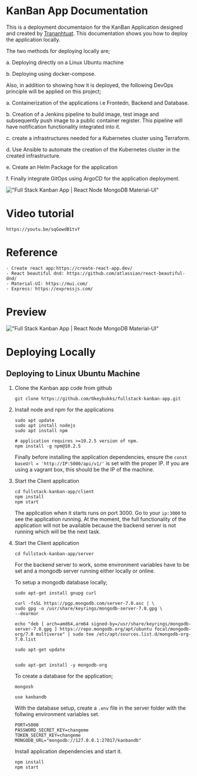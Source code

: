 # KanBan App Documentation

This is a deployment documentaion for the KanBan Application designed and created by [Trananhtuat](https://github.com/trananhtuat). This documentation shows you how to deploy the application locally. 

The two methods for deploying locally are;

a. Deploying directly on a Linux Ubuntu machine

b. Deploying using docker-compose.

Also, in addition to showing how it is deployed, the following DevOps principle will be applied on this project;

a. Containerization of the applications i.e Frontedn, Backend and Database.

b. Creation of a Jenkins pipeline to build image, test image and subsequently push image to a public container register. This pipeline will have notification functionality integrated into it.

c. create a infrastructures needed for a Kubernetes cluster using Terraform.

d. Use Ansible to automate the creation of the Kubernetes cluster in the created infrastructure.

e. Create an Helm Package for the application

f. Finally integrate GitOps using ArgoCD for the application deployment.

!["Full Stack Kanban App | React Node MongoDB Material-UI"](https://user-images.githubusercontent.com/67447840/177310317-3d9ad738-af83-4cc1-976a-c4a54c1033ff.png "Full Stack Kanban App | React Node MongoDB Material-UI")

# Video tutorial

    https://youtu.be/sqGowdB1tvY

# Reference

    - Create react app:https://create-react-app.dev/
    - React beautiful dnd: https://github.com/atlassian/react-beautiful-dnd/
    - Material-UI: https://mui.com/
    - Express: https://expressjs.com/

# Preview

!["Full Stack Kanban App | React Node MongoDB Material-UI"](https://user-images.githubusercontent.com/67447840/177310521-764f8ff7-5e3d-4644-ac0a-273cf83e48aa.gif "Full Stack Kanban App | React Node MongoDB Material-UI")

# Deploying Locally

## Deploying to Linux Ubuntu Machine
1. Clone the Kanban app code from github
    ```
    git clone https://github.com/Okeybukks/fullstack-kanban-app.git
    ```

2. Install node and npm for the applications
    ```
    sudo apt update
    sudo apt install nodejs
    sudo apt install npm
    
    # application requires >=10.2.5 version of npm.
    npm install -g npm@10.2.5
    ```

    Finally before installing the application dependencies, ensure the `const baseUrl = 'http://IP:5000/api/v1/'` is set with the proper IP. If you are using a vagrant box, this should be the IP of the machine.
3. Start the Client application
    ```
    cd fullstack-kanban-app/client
    npm install
    npm start
    ```

    The application when it starts runs on port 3000. Go to your `ip:3000` to see the application running. At the moment, the full functionality of the application will not be available because the backend server is not running which will be the next task.

4. Start the Client application
    ```
    cd fullstack-kanban-app/server
    ```
    For the backend server to work, some environment variables have to be set and a mongodb server running either locally or online.

    To setup a mongodb database locally;
    ```
    sudo apt-get install gnupg curl

    curl -fsSL https://pgp.mongodb.com/server-7.0.asc | \
   sudo gpg -o /usr/share/keyrings/mongodb-server-7.0.gpg \
   --dearmor

    echo "deb [ arch=amd64,arm64 signed-by=/usr/share/keyrings/mongodb-server-7.0.gpg ] https://repo.mongodb.org/apt/ubuntu focal/mongodb-org/7.0 multiverse" | sudo tee /etc/apt/sources.list.d/mongodb-org-7.0.list

    sudo apt-get update


    sudo apt-get install -y mongodb-org
    ```

    To create a database for the application;
    ```
    mongosh

    use kanbandb
    ```
    With the database setup, create a `.env` file in the server folder with the follwing environment variables set.
    ```
    PORT=5000
    PASSWORD_SECRET_KEY=changeme
    TOKEN_SECRET_KEY=changeme
    MONGODB_URL="mongodb://127.0.0.1:27017/kanbandb"
    ```

    Install application dependencies and start it.
    ```
    npm install
    npm start
    ```

    
